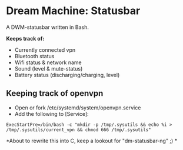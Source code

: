 Dream Machine: Statusbar 
==============================
A DWM-statusbar written in Bash. 

**Keeps track of:**
* Currently connected vpn
* Bluetooth status
* Wifi status & network name
* Sound (level & mute-status)
* Battery status (discharging/charging, level)

Keeping track of openvpn
----------
* Open or fork /etc/systemd/system/openvpn.service
* Add the following to [Service]:  
```
ExecStartPre=/bin/bash -c "mkdir -p /tmp/.sysutils && echo %i > /tmp/.sysutils/current_vpn && chmod 666 /tmp/.sysutils"
```

*About to rewrite this into C, keep a lookout for "dm-statusbar-ng" ;) *

